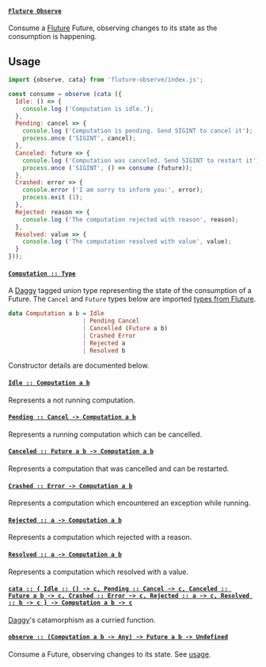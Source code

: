 #### <a name="Fluture Observe" href="https://github.com/fluture-js/fluture-observe/blob/v1.0.0/index.js#L1">`Fluture Observe`</a>

Consume a [Fluture][] Future, observing changes to its state as the
consumption is happening.

## Usage

```js
import {observe, cata} from 'fluture-observe/index.js';

const consume = observe (cata ({
  Idle: () => {
    console.log ('Computation is idle.');
  },
  Pending: cancel => {
    console.log ('Computation is pending. Send SIGINT to cancel it');
    process.once ('SIGINT', cancel);
  },
  Canceled: future => {
    console.log ('Computation was canceled. Send SIGINT to restart it');
    process.once ('SIGINT', () => consume (future));
  },
  Crashed: error => {
    console.error ('I am sorry to inform you:', error);
    process.exit (1);
  },
  Rejected: reason => {
    console.log ('The computation rejected with reason', reason);
  },
  Resolved: value => {
    console.log ('The computation resolved with value', value);
  }
}));
```

#### <a name="Computation" href="https://github.com/fluture-js/fluture-observe/blob/v1.0.0/index.js#L38">`Computation :: Type`</a>

A [Daggy][] tagged union type representing the state of the consumption of
a Future. The `Cancel` and `Future` types below are imported
[types from Fluture][].

```hs
data Computation a b = Idle
                     | Pending Cancel
                     | Cancelled (Future a b)
                     | Crashed Error
                     | Rejected a
                     | Resolved b
```

Constructor details are documented below.

#### <a name="Idle" href="https://github.com/fluture-js/fluture-observe/blob/v1.0.0/index.js#L63">`Idle :: Computation a b`</a>

Represents a not running computation.

#### <a name="Pending" href="https://github.com/fluture-js/fluture-observe/blob/v1.0.0/index.js#L68">`Pending :: Cancel -⁠> Computation a b`</a>

Represents a running computation which can be cancelled.

#### <a name="Canceled" href="https://github.com/fluture-js/fluture-observe/blob/v1.0.0/index.js#L73">`Canceled :: Future a b -⁠> Computation a b`</a>

Represents a computation that was cancelled and can be restarted.

#### <a name="Crashed" href="https://github.com/fluture-js/fluture-observe/blob/v1.0.0/index.js#L78">`Crashed :: Error -⁠> Computation a b`</a>

Represents a computation which encountered an exception while running.

#### <a name="Rejected" href="https://github.com/fluture-js/fluture-observe/blob/v1.0.0/index.js#L83">`Rejected :: a -⁠> Computation a b`</a>

Represents a computation which rejected with a reason.

#### <a name="Resolved" href="https://github.com/fluture-js/fluture-observe/blob/v1.0.0/index.js#L88">`Resolved :: a -⁠> Computation a b`</a>

Represents a computation which resolved with a value.

#### <a name="cata" href="https://github.com/fluture-js/fluture-observe/blob/v1.0.0/index.js#L93">`cata :: { Idle :: () -⁠> c, Pending :: Cancel -⁠> c, Canceled :: Future a b -⁠> c, Crashed :: Error -⁠> c, Rejected :: a -⁠> c, Resolved :: b -⁠> c } -⁠> Computation a b -⁠> c`</a>

[Daggy][]'s catamorphism as a curried function.

#### <a name="observe" href="https://github.com/fluture-js/fluture-observe/blob/v1.0.0/index.js#L102">`observe :: (Computation a b -⁠> Any) -⁠> Future a b -⁠> Undefined`</a>

Consume a Future, observing changes to its state. See [usage](#usage).

[Fluture]: https://github.com/fluture-js/Fluture
[Daggy]: https://github.com/fantasyland/daggy
[types from Fluture]: https://github.com/fluture-js/Fluture#types
